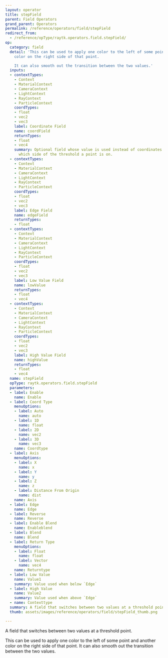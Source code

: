 ```yaml
---
layout: operator
title: stepField
parent: Field Operators
grand_parent: Operators
permalink: /reference/operators/field/stepField
redirect_from:
  - /reference/opType/raytk.operators.field.stepField/
op:
  category: field
  detail: 'This can be used to apply one color to the left of some point and another
    color on the right side of that point.

    It can also smooth out the transition between the two values.'
  inputs:
  - contextTypes:
    - Context
    - MaterialContext
    - CameraContext
    - LightContext
    - RayContext
    - ParticleContext
    coordTypes:
    - float
    - vec2
    - vec3
    label: Coordinate Field
    name: coordField
    returnTypes:
    - float
    - vec4
    summary: Optional field whose value is used instead of coordinates when checking
      which side of the threshold a point is on.
  - contextTypes:
    - Context
    - MaterialContext
    - CameraContext
    - LightContext
    - RayContext
    - ParticleContext
    coordTypes:
    - float
    - vec2
    - vec3
    label: Edge Field
    name: edgeField
    returnTypes:
    - float
  - contextTypes:
    - Context
    - MaterialContext
    - CameraContext
    - LightContext
    - RayContext
    - ParticleContext
    coordTypes:
    - float
    - vec2
    - vec3
    label: Low Value Field
    name: lowValue
    returnTypes:
    - float
    - vec4
  - contextTypes:
    - Context
    - MaterialContext
    - CameraContext
    - LightContext
    - RayContext
    - ParticleContext
    coordTypes:
    - float
    - vec2
    - vec3
    label: High Value Field
    name: highValue
    returnTypes:
    - float
    - vec4
  name: stepField
  opType: raytk.operators.field.stepField
  parameters:
  - label: Enable
    name: Enable
  - label: Coord Type
    menuOptions:
    - label: Auto
      name: auto
    - label: 1D
      name: float
    - label: 2D
      name: vec2
    - label: 3D
      name: vec3
    name: Coordtype
  - label: Axis
    menuOptions:
    - label: X
      name: x
    - label: Y
      name: y
    - label: Z
      name: z
    - label: Distance From Origin
      name: dist
    name: Axis
  - label: Edge
    name: Edge
  - label: Reverse
    name: Reverse
  - label: Enable Blend
    name: Enableblend
  - label: Blend
    name: Blend
  - label: Return Type
    menuOptions:
    - label: Float
      name: float
    - label: Vector
      name: vec4
    name: Returntype
  - label: Low Value
    name: Value1
    summary: Value used when below `Edge`
  - label: High Value
    name: Value2
    summary: Value used when above `Edge`
  - name: Contexttype
  summary: A field that switches between two values at a threshold point.
  thumb: assets/images/reference/operators/field/stepField_thumb.png

---
```



A field that switches between two values at a threshold point.

This can be used to apply one color to the left of some point and another color on the right side of that point.
It can also smooth out the transition between the two values.